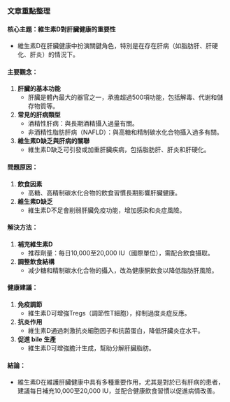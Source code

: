### 文章重點整理

#### 核心主題：維生素D對肝臟健康的重要性  
- 維生素D在肝臟健康中扮演關鍵角色，特別是在存在肝病（如脂肪肝、肝硬化、肝炎）的情況下。  

#### 主要觀念：
1. **肝臟的基本功能**  
   - 肝臟是體內最大的器官之一，承擔超過500項功能，包括解毒、代谢和儲存物質等。  
2. **常見的肝病類型**  
   - 酒精性肝病：與長期酒精攝入過量有關。  
   - 非酒精性脂肪肝病（NAFLD）：與高糖和精制碳水化合物攝入過多有關。  
3. **維生素D缺乏與肝病的關聯**  
   - 維生素D缺乏可引發或加重肝臟疾病，包括脂肪肝、肝炎和肝硬化。  

#### 問題原因：
1. **飲食因素**  
   - 高糖、高精制碳水化合物的飲食習慣長期影響肝臟健康。  
2. **維生素D缺乏**  
   - 維生素D不足會削弱肝臟免疫功能，增加感染和炎症風險。  

#### 解決方法：
1. **補充維生素D**  
   - 推荐劑量：每日10,000至20,000 IU（國際單位），需配合飲食攝取。  
2. **調整飲食結構**  
   - 减少糖和精制碳水化合物的攝入，改為健康酮飲食以降低脂肪肝風險。  

#### 健康建議：
1. **免疫調節**  
   - 維生素D可增強Tregs（調節性T細胞），抑制過度炎症反應。  
2. **抗炎作用**  
   - 維生素D通過刺激抗炎細胞因子和抗菌蛋白，降低肝臟炎症水平。  
3. **促進 bile 生產**  
   - 維生素D可增強膽汁生成，幫助分解肝臟脂肪。  

#### 結論：  
- 維生素D在維護肝臟健康中具有多種重要作用，尤其是對於已有肝病的患者，建議每日補充10,000至20,000 IU，並配合健康飲食習慣以促進病情改善。